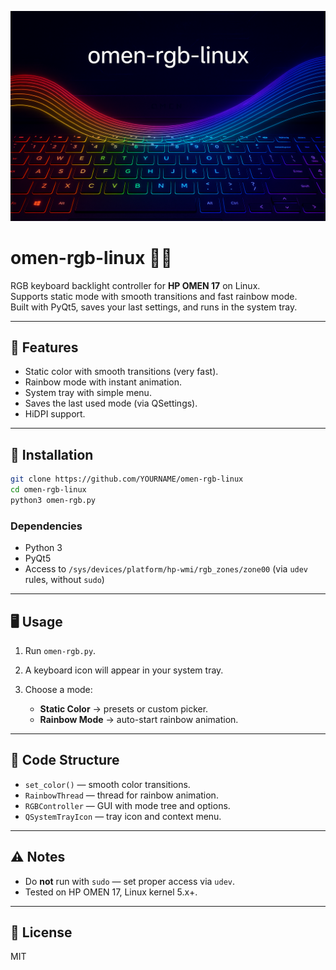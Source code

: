 ![RGB banner](assets/banner.png)

# omen-rgb-linux 🎹✨

RGB keyboard backlight controller for **HP OMEN 17** on Linux.  
Supports static mode with smooth transitions and fast rainbow mode.  
Built with PyQt5, saves your last settings, and runs in the system tray.

---

## 🚀 Features
- Static color with smooth transitions (very fast).
- Rainbow mode with instant animation.
- System tray with simple menu.
- Saves the last used mode (via QSettings).
- HiDPI support.

---

## 🔧 Installation

```bash
git clone https://github.com/YOURNAME/omen-rgb-linux
cd omen-rgb-linux
python3 omen-rgb.py
````

### Dependencies

* Python 3
* PyQt5
* Access to `/sys/devices/platform/hp-wmi/rgb_zones/zone00` (via `udev` rules, without `sudo`)

---

## 🖥️ Usage

1. Run `omen-rgb.py`.
2. A keyboard icon will appear in your system tray.
3. Choose a mode:

   * **Static Color** → presets or custom picker.
   * **Rainbow Mode** → auto-start rainbow animation.

---

## 📂 Code Structure

* `set_color()` — smooth color transitions.
* `RainbowThread` — thread for rainbow animation.
* `RGBController` — GUI with mode tree and options.
* `QSystemTrayIcon` — tray icon and context menu.

---

## ⚠️ Notes

* Do **not** run with `sudo` — set proper access via `udev`.
* Tested on HP OMEN 17, Linux kernel 5.x+.

---

## 📜 License

MIT
